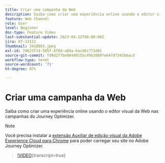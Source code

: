 ```yaml
---
title: Criar uma campanha da Web
description: Saiba como criar uma experiência online usando o editor visual da Web nas campanhas do Journey Optimizer.
feature: Web Channel
role: User
level: Beginner
doc-type: Feature Video
last-substantial-update: 2023-04-22T00:00:00Z
jira: KT-13111
thumbnail: 3418803.jpeg
exl-id: 7d623f14-505f-4f8d-a84a-6acd6c773d01
source-git-commit: fd9d277be00449155c49b3809fe647d7342b6acd
workflow-type: tm+mt
source-wordcount: '71'
ht-degree: 97%

---
```


# Criar uma campanha da Web

Saiba como criar uma experiência online usando o editor visual da Web nas campanhas do Journey Optimizer.

>[!NOTE]
> Você precisa instalar a [extensão Auxiliar de edição visual da Adobe Experience Cloud para Chrome](https://chrome.google.com/webstore/detail/adobe-experience-cloud-vi/kgmjjkfjacffaebgpkpcllakjifppnca) para poder carregar seu site no Adobe Journey Optimizer.

>[!VIDEO](https://video.tv.adobe.com/v/3418803/?quality=12&learn=on){transcript=true}
